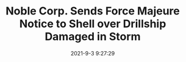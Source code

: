 ---
"title": "Noble Corp. Sends Force Majeure Notice to Shell over Drillship Damaged in Storm"
"date": "2021-9-3 9:27:29"
"feed_name": "OEDIGITAL"
"feed_website": "https://www.oedigital.com/"
"feed_rss": "https://www.oedigital.com/technology/safety-security?format=feed"
"link": "https://www.oedigital.com/news/490356-noble-corp-sends-force-majeure-notice-to-shell-over-drillship-damaged-in-storm"
"file": "_posts/2021-9-3-9-27-29_OEDIGITAL_7580c76b51bfdf02435798e212bab0b9be29e512.md"
"accident": "0"
"drilling": "0"
"dead": "0"
"injured": "0"
---